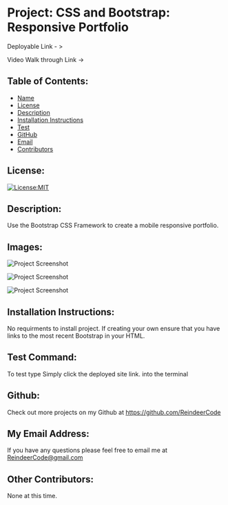 # Project: CSS and Bootstrap: Responsive Portfolio

  Deployable Link - > 

  Video Walk through Link -> 

## Table of Contents: 
- [Name](#name)
- [License](#license)
- [Description](#description)
- [Installation Instructions](#installationInstructions)
- [Test](#test)
- [GitHub](#gitHub)
- [Email](#email)
- [Contributors](#contributors)

## License:
[![License:MIT](https://img.shields.io/badge/License-MIT-yellow.svg)](https://opensource.org/licenses/MIT)

## Description:
Use the Bootstrap CSS Framework to create a mobile responsive portfolio.

## Images:
![Project Screenshot](./imagePathHere.png)

![Project Screenshot](./imagePathHere.png)

![Project Screenshot](./imagePathHere.png)

## Installation Instructions: 
No requirments to install project. If creating your own ensure that you have links to the most recent Bootstrap in your HTML.

## Test Command: 
To test type Simply click the deployed site link. into the terminal

## Github: 
Check out more projects on my Github at https://github.com/ReindeerCode

## My Email Address:
If you have any questions please feel free to email me at ReindeerCode@gmail.com

## Other Contributors:
None at this time.
